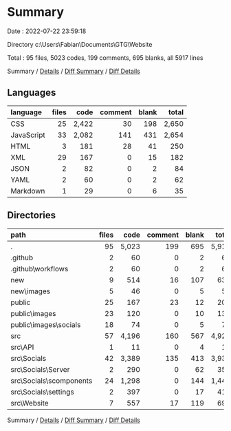 # Summary

Date : 2022-07-22 23:59:18

Directory c:\\Users\\Fabian\\Documents\\GTG\\Website

Total : 95 files,  5023 codes, 199 comments, 695 blanks, all 5917 lines

Summary / [Details](details.md) / [Diff Summary](diff.md) / [Diff Details](diff-details.md)

## Languages
| language | files | code | comment | blank | total |
| :--- | ---: | ---: | ---: | ---: | ---: |
| CSS | 25 | 2,422 | 30 | 198 | 2,650 |
| JavaScript | 33 | 2,082 | 141 | 431 | 2,654 |
| HTML | 3 | 181 | 28 | 41 | 250 |
| XML | 29 | 167 | 0 | 15 | 182 |
| JSON | 2 | 82 | 0 | 2 | 84 |
| YAML | 2 | 60 | 0 | 2 | 62 |
| Markdown | 1 | 29 | 0 | 6 | 35 |

## Directories
| path | files | code | comment | blank | total |
| :--- | ---: | ---: | ---: | ---: | ---: |
| . | 95 | 5,023 | 199 | 695 | 5,917 |
| .github | 2 | 60 | 0 | 2 | 62 |
| .github\\workflows | 2 | 60 | 0 | 2 | 62 |
| new | 9 | 514 | 16 | 107 | 637 |
| new\\images | 5 | 46 | 0 | 5 | 51 |
| public | 25 | 167 | 23 | 12 | 202 |
| public\\images | 23 | 120 | 0 | 10 | 130 |
| public\\images\\socials | 18 | 74 | 0 | 5 | 79 |
| src | 57 | 4,196 | 160 | 567 | 4,923 |
| src\\API | 1 | 11 | 0 | 4 | 15 |
| src\\Socials | 42 | 3,389 | 135 | 413 | 3,937 |
| src\\Socials\\Server | 2 | 290 | 0 | 62 | 352 |
| src\\Socials\\scomponents | 24 | 1,298 | 0 | 144 | 1,442 |
| src\\Socials\\settings | 2 | 397 | 0 | 17 | 414 |
| src\\Website | 7 | 557 | 17 | 119 | 693 |

Summary / [Details](details.md) / [Diff Summary](diff.md) / [Diff Details](diff-details.md)